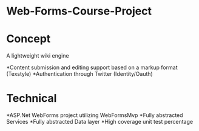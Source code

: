 # Web-Forms-Course-Project


# Concept

A lightweight wiki engine


*Content submission and editing support based on a markup format (Texstyle)
*Authentication through Twitter (Identity/Oauth)


# Technical

*ASP.Net WebForms project utilizing WebFormsMvp
*Fully abstracted Services
*Fully abstracted Data layer
*High coverage unit test percentage
